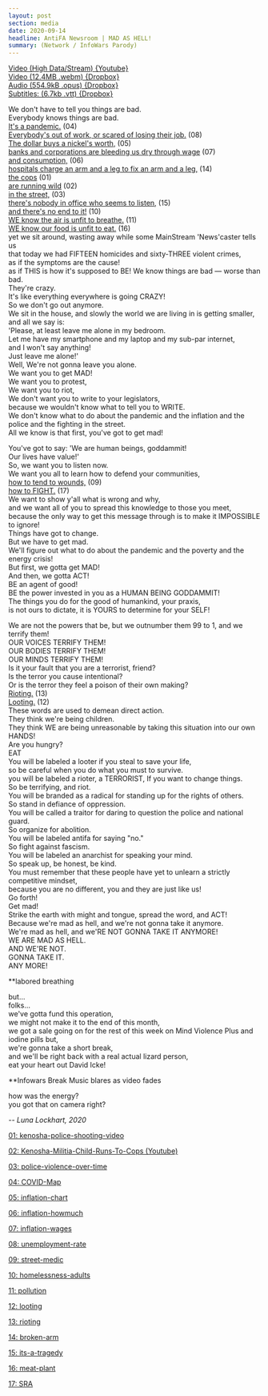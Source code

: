 ```yaml
---
layout: post
section: media
date: 2020-09-14
headline: AntiFA Newsroom | MAD AS HELL!
summary: (Network / InfoWars Parody)  
---
```

[Video (High Data/Stream) {Youtube}](https://www.youtube.com/watch?v=HzHv2mpcTXM)  
[Video (12.4MB .webm) {Dropbox}](https://www.dropbox.com/s/49x2tsqx4lbumjj/2020-09-14-antifa.webm?dl=1)  
[Audio (554.9kB .opus) {Dropbox}](https://www.dropbox.com/s/i42udc0fhocnvet/2020-09-14-antifa.opus?dl=1)  
[Subtitles: (6.7kb .vtt) {Dropbox}](https://www.dropbox.com/s/d2pp6ih2d5keqwm/2020-09-14-antifa.vtt?dl=1)  

We don't have to tell you things are bad.  
Everybody knows things are bad.  
[It's a pandemic.][04] (04)  
[Everybody's out of work, or scared of losing their job.][08] (08)    
[The dollar buys a nickel's worth,][05] (05)  
[banks and corporations are bleeding us dry through wage][07] (07)  
[and consumption,][06] (06)  
[hospitals charge an arm and a leg to fix an arm and a leg,][14] (14)  
[the cops][01] (01)  
[are running wild][02] (02)  
[in the street,][03] (03)  
[there's nobody in office who seems to listen,][15] (15)  
[and there's no end to it!][10] (10)  
[WE know the air is unfit to breathe.][11] (11)  
[WE know our food is unfit to eat.][16] (16)  
yet we sit around, wasting away while some MainStream 'News'caster tells us  
that today we had FIFTEEN homicides and sixty-THREE violent crimes,  
as if the symptoms are the cause!  
as if THIS is how it's supposed to BE!
We know things are bad — worse than bad.  
They're crazy.  
It's like everything everywhere is going CRAZY!  
So we don't go out anymore.  
We sit in the house, and slowly the world we are living in is getting smaller, and all we say is:  
'Please, at least leave me alone in my bedroom.  
Let me have my smartphone and my laptop and my sub-par internet,  
and I won't say anything!  
Just leave me alone!'  
Well, We're not gonna leave you alone.  
We want you to get MAD!  
We want you to protest,  
We want you to riot,  
We don't want you to write to your legislators,  
because we wouldn't know what to tell you to WRITE.  
We don't know what to do about the pandemic and the inflation and the police and the fighting in the street.  
All we know is that first, you've got to get mad!  

You've got to say: 'We are human beings, goddammit!  
Our lives have value!'  
So, we want you to listen now.  
We want you all to learn how to defend your communities,  
[how to tend to wounds,][09] (09)  
[how to FIGHT.][17] (17)  
We want to show y'all what is wrong and why,  
and we want all of you to spread this knowledge to those you meet,  
because the only way to get this message through is to make it IMPOSSIBLE to ignore!  
Things have got to change.  
But we have to get mad.  
We'll figure out what to do about the pandemic and the poverty and the energy crisis!  
But first, we gotta get MAD!  
And then, we gotta ACT!  
BE an agent of good!  
BE the power invested in you as a HUMAN BEING GODDAMMIT!  
The things you do for the good of humankind, your praxis,  
is not ours to dictate, it is YOURS to determine for your SELF!

We are not the powers that be, but we outnumber them 99 to 1, and we terrify them!  
OUR VOICES TERRIFY THEM!  
OUR BODIES TERRIFY THEM!  
OUR MINDS TERRIFY THEM!  
Is it your fault that you are a terrorist, friend?  
Is the terror you cause intentional?  
Or is the terror they feel a poison of their own making?  
[Rioting.][13] (13)  
[Looting.][12] (12)  
These words are used to demean direct action.  
They think we're being children.  
They think WE are being unreasonable by taking this situation into our own HANDS!  
Are you hungry?  
EAT  
You will be labeled a looter if you steal to save your life,  
so be careful when you do what you must to survive.  
you will be labeled a rioter, a TERRORIST, If you want to change things.  
So be terrifying, and riot.  
You will be branded as a radical for standing up for the rights of others.  
So stand in defiance of oppression.  
You will be called a traitor for daring to question the police and national guard.  
So organize for abolition.  
You will be labeled antifa for saying "no."  
So fight against fascism.  
You will be labeled an anarchist for speaking your mind.  
So speak up, be honest, be kind.  
You must remember that these people have yet to unlearn a strictly competitive mindset,  
because you are no different, you and they are just like us!  
Go forth!  
Get mad!  
Strike the earth with might and tongue, spread the word, and ACT!  
Because we're mad as hell, and we're not gonna take it anymore.  
We're mad as hell, and we'RE NOT GONNA TAKE IT ANYMORE!  
WE ARE MAD AS HELL.  
AND WE'RE NOT.  
GONNA TAKE IT.  
ANY MORE!  

**labored breathing

but...  
folks...  
we've gotta fund this operation,  
we might not make it to the end of this month,  
we got a sale going on for the rest of this week on Mind Violence Plus and iodine pills but,  
we're gonna take a short break,  
and we'll be right back with a real actual lizard person,  
eat your heart out David Icke!

**Infowars Break Music blares as video fades

how was the energy?  
you got that on camera right?


*-- Luna Lockhart, 2020*

[01]: https://heavy.com/news/2020/08/kenosha-police-shooting-video/  
[01: kenosha-police-shooting-video](https://archive.is/e6mLZ)

[02]: https://www.youtube.com/watch?v=eLlUVxVLiLU&bpctr=1599016045  
[02: Kenosha-Militia-Child-Runs-To-Cops (Youtube)](https://www.youtube.com/watch?v=eLlUVxVLiLU&bpctr=1599016045)

[03]: https://mappingpoliceviolence.org/  
[03: police-violence-over-time](https://archive.is/8LUcX)

[04]: https://www.healthmap.org/covid-19/  
[04: COVID-Map](https://archive.is/XHejw)

[05]: https://inflationdata.com/Inflation/Inflation/Cumulative_Inflation_by_Decade.asp  
[05: inflation-chart](https://archive.is/qKcTC)

[06]: https://howmuch.net/articles/rise-and-fall-dollar  
[06: inflation-howmuch](https://archive.is/9RrzF)

[07]: https://www.pewresearch.org/fact-tank/2018/08/07/for-most-us-workers-real-wages-have-barely-budged-for-decades/  
[07: inflation-wages](https://archive.is/MTnYk)

[08]: https://data.bls.gov/  
[08: unemployment-rate](https://archive.is/LBq7u)

[09]: https://en.wikipedia.org/wiki/Street_medic  
[09: street-medic](https://en.wikipedia.org/wiki/Street_medic)

[10]: https://www.coalitionforthehomeless.org/state-of-the-homeless-2020/  
[10: homelessness-adults](https://archive.is/TOfpp)

[11]: https://www.futuretimeline.net/blog/2013/11/9.htm  
[11: pollution](https://archive.is/hmfNn)

[12]: https://www.foxnews.com/us/looting-forces-philadelphia-store-closures  
[12: looting](https://archive.is/52Z2P)

[13]: https://www.foxnews.com/us/george-floyd-protests-aftermath  
[13: rioting](https://archive.is/gjAMG)

[14]: https://hubpages.com/health/My-20-000-Plus-Broken-Arm-An-Update  
[14: broken-arm](https://archive.is/3uVz0)

[15]: https://www.independent.co.uk/news/world/americas/us-politics/republican-senator-kyle-rittenhouse-shooting-jacob-blake-ron-johnson-wisconsin-protests-a9696341.html  
[15: its-a-tragedy](https://archive.is/Q2MuT)

[16]: https://www.cbsnews.com/news/chicken-plant-foster-farms-california-covid-19-deaths-close-week/  
[16: meat-plant](https://archive.is/q2VXY)

[17]: https://socialistra.org/  
[17: SRA](https://socialistra.org/)

